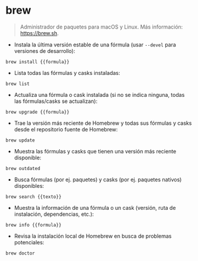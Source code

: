 # brew

> Administrador de paquetes para macOS y Linux.
> Más información: <https://brew.sh>.

- Instala la última versión estable de una fórmula (usar `--devel` para versiones de desarrollo):

`brew install {{formula}}`

- Lista todas las fórmulas y casks instaladas:

`brew list`

- Actualiza una fórmula o cask instalada (si no se indica ninguna, todas las fórmulas/casks se actualizan):

`brew upgrade {{formula}}`

- Trae la versión más reciente de Homebrew y todas sus fórmulas y casks desde el repositorio fuente de Homebrew:

`brew update`

- Muestra las fórmulas y casks que tienen una versión más reciente disponible:

`brew outdated`

- Busca fórmulas (por ej. paquetes) y casks (por ej. paquetes nativos) disponibles:

`brew search {{texto}}`

- Muestra la información de una fórmula o un cask (versión, ruta de instalación, dependencias, etc.):

`brew info {{formula}}`

- Revisa la instalación local de Homebrew en busca de problemas potenciales:

`brew doctor`
